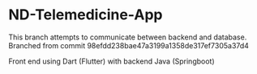 # ND-Telemedicine-App
This branch attempts to communicate between backend and database. Branched from commit 98efdd238bae47a3199a1358de317ef7305a37d4

Front end using Dart (Flutter) with backend Java (Springboot)
